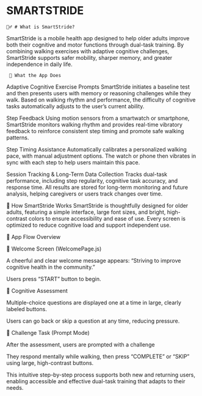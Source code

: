 # SMARTSTRIDE
    🚶‍♂️ # What is SmartStride?
SmartStride is a mobile health app designed to help older adults improve both their cognitive and motor functions through dual-task training. By combining walking exercises with adaptive cognitive challenges, SmartStride supports safer mobility, sharper memory, and greater independence in daily life.


     🧠 What the App Does
  Adaptive Cognitive Exercise Prompts
SmartStride initiates a baseline test and then presents users with memory or reasoning challenges while they walk. Based on walking rhythm and performance, the difficulty of cognitive tasks automatically adjusts to the user’s current ability.

  Step Feedback
Using motion sensors from a smartwatch or smartphone, SmartStride monitors walking rhythm and provides real-time vibratory feedback to reinforce consistent step timing and promote safe walking patterns.

  Step Timing Assistance
Automatically calibrates a personalized walking pace, with manual adjustment options. The watch or phone then vibrates in sync with each step to help users maintain this pace.

  Session Tracking & Long-Term Data Collection
Tracks dual-task performance, including step regularity, cognitive task accuracy, and response time. All results are stored for long-term monitoring and future analysis, helping caregivers or users track changes over time.


   📲 How SmartStride Works
SmartStride is thoughtfully designed for older adults, featuring a simple interface, large font sizes, and bright, high-contrast colors to ensure accessibility and ease of use. Every screen is optimized to reduce cognitive load and support independent use.


   🧭 App Flow Overview

👋 Welcome Screen (WelcomePage.js)

A cheerful and clear welcome message appears:
“Striving to improve cognitive health in the community.”

Users press “START” button to begin.

📝 Cognitive Assessment

Multiple-choice questions are displayed one at a time in large, clearly labeled buttons.

Users can go back or skip a question at any time, reducing pressure.

🎯 Challenge Task (Prompt Mode)

After the assessment, users are prompted with a challenge

They respond mentally while walking, then press “COMPLETE” or “SKIP” using large, high-contrast buttons.

This intuitive step-by-step process supports both new and returning users, enabling accessible and effective dual-task training that adapts to their needs.
